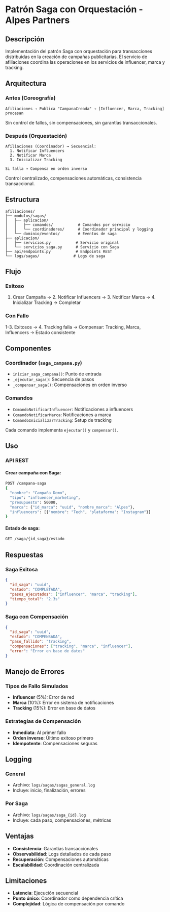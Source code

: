 # Patrón Saga con Orquestación - Alpes Partners

## Descripción

Implementación del patrón Saga con orquestación para transacciones distribuidas en la creación de campañas publicitarias. El servicio de afiliaciones coordina las operaciones en los servicios de influencer, marca y tracking.

## Arquitectura

### Antes (Coreografía)
```
Afiliaciones → Publica "CampanaCreada" → [Influencer, Marca, Tracking] procesan
```
Sin control de fallos, sin compensaciones, sin garantías transaccionales.

### Después (Orquestación)
```
Afiliaciones (Coordinador) → Secuencial:
  1. Notificar Influencers
  2. Notificar Marca  
  3. Inicializar Tracking
  
Si falla → Compensa en orden inverso
```
Control centralizado, compensaciones automáticas, consistencia transaccional.

## Estructura

```
afiliaciones/
├── modulos/sagas/
│   ├── aplicacion/
│   │   ├── comandos/           # Comandos por servicio
│   │   └── coordinadores/      # Coordinador principal y logging
│   └── dominio/eventos/        # Eventos de saga
├── aplicacion/
│   ├── servicios.py           # Servicio original
│   └── servicios_saga.py      # Servicio con Saga
├── api/endpoints.py           # Endpoints REST
└── logs/sagas/               # Logs de saga
```

## Flujo

### Exitoso
1. Crear Campaña → 2. Notificar Influencers → 3. Notificar Marca → 4. Inicializar Tracking → Completar

### Con Fallo
1-3. Exitosos → 4. Tracking falla → Compensar: Tracking, Marca, Influencers → Estado consistente

## Componentes

### Coordinador (`saga_campana.py`)
- `iniciar_saga_campana()`: Punto de entrada
- `_ejecutar_saga()`: Secuencia de pasos
- `_compensar_saga()`: Compensaciones en orden inverso

### Comandos
- `ComandoNotificarInfluencer`: Notificaciones a influencers
- `ComandoNotificarMarca`: Notificaciones a marca
- `ComandoInicializarTracking`: Setup de tracking

Cada comando implementa `ejecutar()` y `compensar()`.

## Uso

### API REST

#### Crear campaña con Saga:
```bash
POST /campana-saga
{
  "nombre": "Campaña Demo",
  "tipo": "influencer_marketing", 
  "presupuesto": 50000,
  "marca": {"id_marca": "uuid", "nombre_marca": "Alpes"},
  "influencers": [{"nombre": "Tech", "plataforma": "Instagram"}]
}
```

#### Estado de saga:
```bash
GET /saga/{id_saga}/estado
```

## Respuestas

### Saga Exitosa
```json
{
  "id_saga": "uuid",
  "estado": "COMPLETADA",
  "pasos_ejecutados": ["influencer", "marca", "tracking"],
  "tiempo_total": "2.3s"
}
```

### Saga con Compensación
```json
{
  "id_saga": "uuid",
  "estado": "COMPENSADA",
  "paso_fallido": "tracking",
  "compensaciones": ["tracking", "marca", "influencer"],
  "error": "Error en base de datos"
}
```

## Manejo de Errores

### Tipos de Fallo Simulados
- **Influencer** (5%): Error de red
- **Marca** (10%): Error en sistema de notificaciones  
- **Tracking** (15%): Error en base de datos

### Estrategias de Compensación
- **Inmediata**: Al primer fallo
- **Orden inverso**: Último exitoso primero
- **Idempotente**: Compensaciones seguras

## Logging

### General
- Archivo: `logs/sagas/sagas_general.log`
- Incluye: inicio, finalización, errores

### Por Saga
- Archivo: `logs/sagas/saga_{id}.log`
- Incluye: cada paso, compensaciones, métricas

## Ventajas

- **Consistencia**: Garantías transaccionales
- **Observabilidad**: Logs detallados de cada paso
- **Recuperación**: Compensaciones automáticas
- **Escalabilidad**: Coordinación centralizada

## Limitaciones

- **Latencia**: Ejecución secuencial
- **Punto único**: Coordinador como dependencia crítica
- **Complejidad**: Lógica de compensación por comando